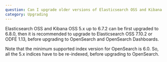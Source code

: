 ```yaml
---
question: Can I upgrade older versions of Elasticsearch OSS and Kibana OSS to OpenSearch and OpenSearch Dashboards?
category: Upgrading
---
```

Elasticsearch OSS and Kibana OSS 5.x up to 6.7.2 can be first upgraded to 6.8.0, then it is recommended to upgrade to Elasticsearch OSS 7.10.2 or ODFE 1.13, before upgrading to OpenSearch and OpenSearch Dashboards.

Note that the minimum supported index version for OpenSearch is 6.0. So, all the 5.x indices have to be re-indexed, before upgrading to OpenSearch.
